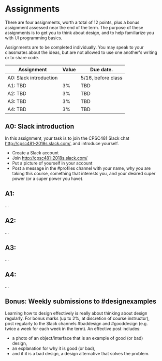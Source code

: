 # Assignments

There are four assignments, worth a total of 12 points, plus a bonus assignment assessed near the end of the term. The purpose of these assignments is to get you to think about design, and to help familiarize you with UI programming basics.

Assignments are to be completed individually. You may speak to your classmates about the ideas, but are not allowed to use one another's writing or to share code.

| Assignment               | Value | Due date.          |
|--------------------------|-------| -------------------|
| A0: Slack introduction   |       | 5/16, before class |
| A1: TBD                  | 3%    | TBD                |
| A2: TBD                  | 3%    | TBD                |
| A3: TBD                  | 3%    | TBD                |
| A4: TBD                  | 3%    | TBD                |

## A0: Slack introduction

In this assignment, your task is to join the CPSC481 Slack chat http://cpsc481-2018s.slack.com/, and introduce yourself.
- Create a Slack account
- Join http://cpsc481-2018s.slack.com/
- Put a picture of yourself in your account
- Post a message in the #profiles channel with your name, why you are taking this course, something that interests you, and your desired super power (or a super power you have).


## A1:

...

## A2:
...

## A3:
...

## A4:
...

## Bonus: Weekly submissions to #designexamples
Learning how to design effectively is really about thinking about design regularly. For bonus marks (up to 2%, at discretion of course instructor), post regularly to the Slack channels #baddesign and #gooddesign (e.g. twice a week for each week in the term). An effective post includes:
- a photo of an object/interface that is an example of good (or bad) design,
- an explanation for why it is good (or bad),
- and if it is a bad design, a design alternative that solves the problem.